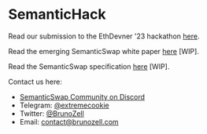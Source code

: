 # SemanticHack

Read our submission to the EthDevner '23 hackathon [here](./whitpaper.md).

Read the emerging SemanticSwap white paper [here](./whitpaper.md) [WIP].

Read the SemanticSwap specification [here](./specification.md) [WIP].

Contact us here:

- [SemanticSwap Community on Discord](https://discord.gg/a49QTt4V6u)
- Telegram: [@extremecookie](https://telegram.me/extremecookie)
- Twitter: [@BrunoZell](https://twitter.com/BrunoZell)
- Email: [contact@brunozell.com](mailto:contact@brunozell.com)
